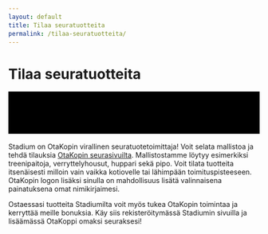 ```yaml
---
layout: default
title: Tilaa seuratuotteita
permalink: /tilaa-seuratuotteita/
---
```

<h1>Tilaa seuratuotteita</h1>

<p><img alt="" height="85" src="/images/stadium.gif" width="662"></p>

<p>Stadium on OtaKopin virallinen seuratuotetoimittaja! Voit selata mallistoa ja tehdä tilauksia <a href="https://www.stadium.fi/seurat/1888021" title="">OtaKopin seurasivuilta</a>. Mallistostamme löytyy esimerkiksi treenipaitoja, verryttelyhousut, huppari sekä pipo. Voit tilata tuotteita itsenäisesti milloin vain vaikka kotiovelle tai lähimpään toimituspisteeseen. OtaKopin logon lisäksi sinulla on mahdollisuus lisätä valinnaisena painatuksena omat nimikirjaimesi.</p>

<p>Ostaessasi tuotteita Stadiumilta voit myös tukea OtaKopin toimintaa ja kerryttää meille bonuksia. Käy siis rekisteröitymässä Stadiumin sivuilla ja lisäämässä OtaKoppi omaksi seuraksesi!</p>
